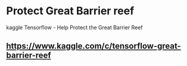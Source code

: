 # Protect Great Barrier reef
kaggle Tensorflow - Help Protect the Great Barrier Reef
## https://www.kaggle.com/c/tensorflow-great-barrier-reef

